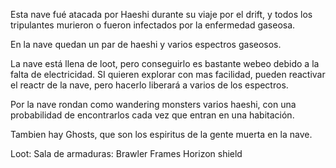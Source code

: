 Esta nave fué atacada por Haeshi durante su viaje por el drift, y todos los tripulantes murieron o fueron infectados por la enfermedad gaseosa.

En la nave quedan un par de haeshi y varios espectros gaseosos.


La nave está llena de loot, pero conseguirlo es bastante webeo debido a la falta de electricidad. SI quieren explorar con mas facilidad, pueden reactivar el reactr de la nave, pero hacerlo liberará a varios de los espectros.

Por la nave rondan como wandering monsters varios haeshi, con una probabilidad de encontrarlos cada vez que entran en una habitación.

Tambien hay Ghosts, que son los espiritus de la gente muerta en la nave.

Loot:
Sala de armaduras: Brawler Frames
Horizon shield
